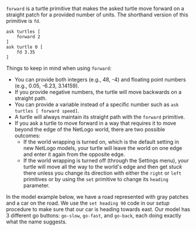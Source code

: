 `forward` is a turtle primitive that makes the asked turtle move forward on a straight patch for a provided number of units. The shorthand version of this primitive is `fd`. 



```
ask turtles [
	forward 2
]
ask turtle 0 [
	fd 3.35
]
```





Things to keep in mind when using `forward`: 

* You can provide both integers (e.g., 48, -4) and floating point numbers (e.g., 0.05, -6.23, 3.14159).
* If you provide negative numbers, the turtle will move backwards on a straight path.
* You can provide a variable instead of a specific number such as `ask turtles [ forward speed]`.
* A turtle will always maintain its straight path with the `forward` primitive. 
* If you ask a turtle to move forward in a way that requires it to move beyond the edge of the NetLogo world, there are two possible outcomes:
  * If the world wrapping is turned on, which is the default setting in new NetLogo models, your turtle will leave the world on one edge and enter it again from the opposite edge.
  * If the world wrapping is turned off (through the Settings menu), your turtle will move all the way to the world's edge and then get *stuck* there unless you change its direction with either the `right` or `left` primitives or by using the `set` primitive to change its `heading` parameter.  



In the model example below, we have a road represented with gray patches and a car on the road. We use the `set heading 90` code in our *setup* procedure to make sure that our car is heading towards east. Our model has 3 different go buttons: `go-slow`, `go-fast`, and `go-back`, each doing exactly what the name suggests. 

